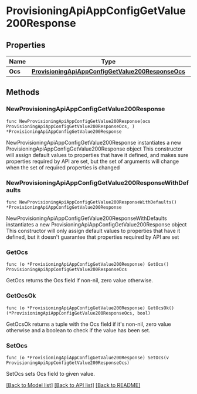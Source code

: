 # ProvisioningApiAppConfigGetValue200Response

## Properties

Name | Type | Description | Notes
------------ | ------------- | ------------- | -------------
**Ocs** | [**ProvisioningApiAppConfigGetValue200ResponseOcs**](ProvisioningApiAppConfigGetValue200ResponseOcs.md) |  | 

## Methods

### NewProvisioningApiAppConfigGetValue200Response

`func NewProvisioningApiAppConfigGetValue200Response(ocs ProvisioningApiAppConfigGetValue200ResponseOcs, ) *ProvisioningApiAppConfigGetValue200Response`

NewProvisioningApiAppConfigGetValue200Response instantiates a new ProvisioningApiAppConfigGetValue200Response object
This constructor will assign default values to properties that have it defined,
and makes sure properties required by API are set, but the set of arguments
will change when the set of required properties is changed

### NewProvisioningApiAppConfigGetValue200ResponseWithDefaults

`func NewProvisioningApiAppConfigGetValue200ResponseWithDefaults() *ProvisioningApiAppConfigGetValue200Response`

NewProvisioningApiAppConfigGetValue200ResponseWithDefaults instantiates a new ProvisioningApiAppConfigGetValue200Response object
This constructor will only assign default values to properties that have it defined,
but it doesn't guarantee that properties required by API are set

### GetOcs

`func (o *ProvisioningApiAppConfigGetValue200Response) GetOcs() ProvisioningApiAppConfigGetValue200ResponseOcs`

GetOcs returns the Ocs field if non-nil, zero value otherwise.

### GetOcsOk

`func (o *ProvisioningApiAppConfigGetValue200Response) GetOcsOk() (*ProvisioningApiAppConfigGetValue200ResponseOcs, bool)`

GetOcsOk returns a tuple with the Ocs field if it's non-nil, zero value otherwise
and a boolean to check if the value has been set.

### SetOcs

`func (o *ProvisioningApiAppConfigGetValue200Response) SetOcs(v ProvisioningApiAppConfigGetValue200ResponseOcs)`

SetOcs sets Ocs field to given value.



[[Back to Model list]](../README.md#documentation-for-models) [[Back to API list]](../README.md#documentation-for-api-endpoints) [[Back to README]](../README.md)


